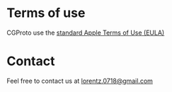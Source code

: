 # Terms of use

CGProto use the [standard Apple Terms of Use (EULA)](https://www.apple.com/legal/internet-services/itunes/dev/stdeula/)

# Contact
Feel free to contact us at [lorentz.0718@gmail.com](mailto:lorentz.0718@gmail.com)